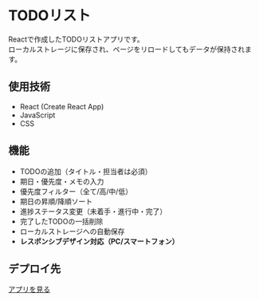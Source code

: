 # TODOリスト

Reactで作成したTODOリストアプリです。  
ローカルストレージに保存され、ページをリロードしてもデータが保持されます。

## 使用技術
- React (Create React App)
- JavaScript
- CSS

## 機能
- TODOの追加（タイトル・担当者は必須）
- 期日・優先度・メモの入力
- 優先度フィルター（全て/高/中/低）
- 期日の昇順/降順ソート
- 進捗ステータス変更（未着手・進行中・完了）
- 完了したTODOの一括削除
- ローカルストレージへの自動保存
- **レスポンシブデザイン対応（PC/スマートフォン）**

## デプロイ先
[アプリを見る](https://mato1494.github.io/TodoList/)
